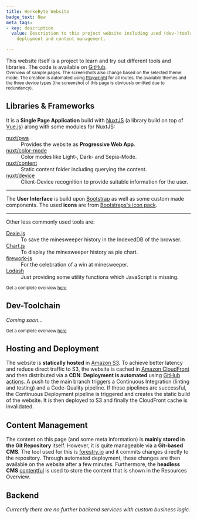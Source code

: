 ```yaml
---
title: HenkeByte Website
badge_text: New
meta_tags:
- key: description
  value: Description to this project website including used (dev-)tools, hosting,
    deployment and content management.

---
```

<the-lead full-width>
This website itself is a project to learn and try out different tools and libraries. The code is available on <a href="https://github.com/manuelhenke/henkebyte" target="_blank">GitHub</a>.
</the-lead>

<div class="vstack gap-1 align-items-center my-4">
  <website-screenshot-gallery disable-auto-play></website-screenshot-gallery>
  <small class="text-muted text-center">Overview of sample pages. The screenshots also change based on the selected theme mode. The creation is automated using <a href="https://playwright.dev/" target="_blank">Playwright</a> for all routes, the available themes and the three device types (the screenshot of this page is obviously omitted due to redundancy).</small> 
</div>

<section id="libraries-and-frameworks">
<!-- #libraries-and-frameworks -->
<h2>Libraries & Frameworks</h2>
<p>
It is a <strong>Single Page Application</strong> build with <a href="https://nuxtjs.org/" target="_blank">NuxtJS</a> (a library build on top of <a href="https://vuejs.org/" target="_blank">Vue.js</a>) along with some modules for NuxtJS:
<dl class="row">
<dt class="col-md-3"><a href="https://pwa.nuxtjs.org/" target="_blank">nuxt/pwa</a></dt>
<dd class="col-md-9">Provides the website as <strong>Progressive Web App</strong>.</dd>
<dt class="col-md-3"><a href="https://color-mode.nuxtjs.org/" target="_blank">nuxt/color-mode</a></dt>
<dd class="col-md-9">Color modes like Light-, Dark- and Sepia-Mode.</dd>
<dt class="col-md-3"><a href="https://content.nuxtjs.org/" target="_blank">nuxt/content</a></dt>
<dd class="col-md-9">Static content folder including querying the content.</dd>
<dt class="col-md-3"><a href="https://github.com/nuxt-community/device-module#readme" target="_blank">nuxt/device</a></dt>
<dd class="col-md-9">Client-Device recognition to provide suitable information for the user.</dd>
</dl>
</p>
<hr />
<p>
The <strong>User Interface</strong> is build upon <a href="https://getbootstrap.com/" target="_blank">Bootstrap</a> as well as some custom made components. The used <strong>icons</strong> are from <a href="https://icons.getbootstrap.com/" target="_blank">Bootstraps's icon pack</a>.
</p>
<hr />
<p>
Other less commonly used tools are:
<dl class="row">
<dt class="col-md-3"><a href="https://dexie.org/" target="_blank">Dexie.js</a></dt>
<dd class="col-md-9">To save the minesweeper history in the IndexedDB of the browser.</dd>
<dt class="col-md-3"><a href="https://www.chartjs.org/" target="_blank">Chart.js</a></dt>
<dd class="col-md-9">To display the minesweeper history as pie chart.</dd>
<dt class="col-md-3"><a href="https://fireworks.js.org/" target="_blank">firework-js</a></dt>
<dd class="col-md-9">For the celebration of a win at minesweeper.</dd>
<dt class="col-md-3"><a href="https://lodash.com/" target="_blank">Lodash</a></dt>
<dd class="col-md-9">Just providing some utility functions which JavaScript is missing.</dd>
</dl>
</p>
<p>
<small class="text-muted">Get a complete overview <a href="https://github.com/manuelhenke/henkebyte/blob/main/package.json#L22-L44" target="_blank">here</a></small>
</p>
<!-- /#libraries-and-frameworks -->
</section>

<section id="dev-toolchain">
<!-- #dev-toolchain -->
<h2>Dev-Toolchain</h2>
<p>
<em>Coming soon...</em>
</p>
<p>
<small class="text-muted">Get a complete overview <a href="https://github.com/manuelhenke/henkebyte/blob/main/package.json#L45-L80" target="_blank">here</a></small>
</p>
<!-- /#dev-toolchain -->
</section>

<section id="hosting-and-deployment">
<!-- #hosting-and-deployment -->
<h2>Hosting and Deployment</h2>
<p>
The website is <strong>statically hosted</strong> in <a href="https://aws.amazon.com/s3/" target="_blank">Amazon S3</a>. To achieve better latency and reduce direct traffic to S3, the website is cached in <a href="https://aws.amazon.com/cloudfront/" target="_blank">Amazon CloudFront</a> and then distributed via a <strong>CDN</strong>. <strong>Deployment is automated</strong> using <a href="https://github.com/features/actions" target="_blank">GitHub actions</a>. A push to the main branch triggers a Continuous Integration (linting and testing) and a Code-Quality pipeline. If these pipelines are successful, the Continuous Deployment pipeline is triggered and creates the static build of the website. It is then deployed to S3 and finally the CloudFront cache is invalidated.
</p>
<!-- /#hosting-and-deployment -->
</section>

<section id="content-management">
<!-- #content-management -->
<h2>Content Management</h2>
<p>
The content on this page (and some meta information) is <strong>mainly stored in the Git Repository</strong> itself. However, it is quite manageable via a <strong>Git-based CMS</strong>. The tool used for this is <a href="https://forestry.io/" target="_blank">forestry.io</a> and it commits changes directly to the repository. Through automated deployment, these changes are then available on the website after a few minutes. Furthermore, the <strong>headless CMS</strong> <a href="https://www.contentful.com/" target="_blank">contentful</a> is used to store the content that is shown in the <nuxt-link to="resources-overview">Resources Overview</nuxt-link>.
</p>
<!-- /#content-management -->
</section>

<section id="backend">
<!-- #backend -->
<h2>Backend</h2>
<p>
<em>Currently there are no further backend services with custom business logic.</em>
</p>
<!-- /#backend -->
</section>
